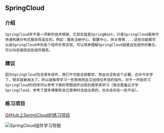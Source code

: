 ## SpringCloud
### 介绍
	SpringCloud并不是一项新的技术框架，它其实就是SpringBoot。只是SpringCloud是用于快速构建分布式服务而诞生的。例如：服务注册中心、配置中心、网关等等....这些功能都可以由SpringCloud中的各个组件负责实现，可以简单理解SpringCloud就是这些组件的集合，可以动态插拔这些组件服务。

### 建议
	因为SpringCloud包含很多组件，我们不可能全部都学，而且也没有这个必要。也许今天学了，明天就被淘汰了。所以就推荐学习一些常用而且又经得住考验的组件。对于一开始学习SpringCloud的同学可以参考下面的导图组件出现的顺序来学习（我也是最近才学SpringCloud，参考了很多博客和自己使用时总结出来的，也许会存在一些不足）。

### 练习项目
[GitHub上SpringCloud的练习项目](https://github.com/LE-xcj/springcloud-making)

![SpringCloud组件学习导图](./images/SpringCloud.png)
